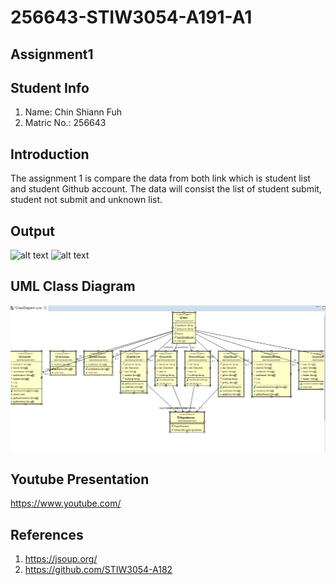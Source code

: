# 256643-STIW3054-A191-A1
## Assignment1 
## Student Info
1. Name: Chin Shiann Fuh
2. Matric No.: 256643

## Introduction
  The assignment 1 is compare the data from both link which is student list and student Github account. The data will consist the list of student submit, student not submit and unknown list.

## Output
![alt text](https://github.com/chinsfuh/2566432-STIW3054-A191-A1/blob/master/realtimeAssignment1/Capture1.PNG)
![alt text](https://github.com/chinsfuh/2566432-STIW3054-A191-A1/blob/master/realtimeAssignment1/Capture2.PNG)

## UML Class Diagram
![alt text](https://github.com/chinsfuh/256643-STIW3054-A191-A1/blob/master/realtimeAssignment1/classDiagram.PNG)

## Youtube Presentation
https://www.youtube.com/

## References
1. https://jsoup.org/
2. https://github.com/STIW3054-A182

